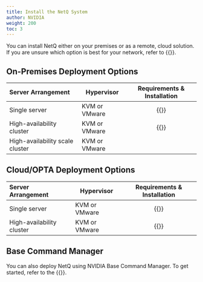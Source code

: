 ```yaml
---
title: Install the NetQ System
author: NVIDIA
weight: 200
toc: 3
---
```

You can install NetQ either on your premises or as a remote, cloud solution. If you are unsure which option is best for your network, refer to {{<link title="Before You Install" text="Before You Install">}}.

## On-Premises Deployment Options

<!--

| Deployment Type | Server Arrangement | Hypervisor | Requirements & Installation |
| --- | --- | --- | :---: |
| On-premises | Single server | KVM | {{<link title="Set Up Your KVM Virtual Machine for a Single On-premises Server" text="Start install" >}} |
| On-premises | Single server | VMware | {{<link title="Set Up Your VMware Virtual Machine for a Single On-premises Server" text="Start install" >}} |
| On-premises | High-availability server cluster | KVM | {{<link title="Set Up Your KVM Virtual Machine for an On-premises HA Server Cluster" text="Start install" >}} |
| On-premises | High-availability server cluster | VMware | {{<link title="Set Up Your VMware Virtual Machine for an On-premises HA Server Cluster" text="Start install" >}} |
-->

| Server Arrangement | Hypervisor | Requirements & Installation |
| :--- | --- | :---: |
| Single server | KVM or VMware | {{<link title="Set Up Your Virtual Machine for a Single On-premises Server" text="Start install">}} |
| High-availability cluster | KVM or VMware | {{<link title="Set Up Your Virtual Machine for an On-premises HA Server Cluster" text="Start install">}} |
| High-availability scale cluster | KVM or VMware | |

## Cloud/OPTA Deployment Options
<!--
| Deployment Type | Server Arrangement | Hypervisor | Requirements & Installation |
| --- | --- | --- | :---: |
| OPTA | Single server | KVM | {{<link title="Set Up Your KVM Virtual Machine for a Single Cloud Server" text="Start install" >}} |
| OPTA | Single server | VMware | {{<link title="Set Up Your VMware Virtual Machine for a Single Cloud Server" text="Start install" >}} |
| OPTA | High-availability server cluster | KVM | {{<link title="Set Up Your KVM Virtual Machine for a Cloud HA Server Cluster" text="Start install" >}} |
| OPTA | High-availability server cluster | VMware | {{<link title="Set Up Your VMware Virtual Machine for a Cloud HA Server Cluster" text="Start install" >}} |
-->
| Server Arrangement | Hypervisor | Requirements & Installation |
| :--- | --- | :---: |
| Single server | KVM or VMware | {{<link title="Set Up Your Virtual Machine for a Single Cloud Server" text="Start install">}} |
| High-availability cluster | KVM or VMware | {{<link title="Set Up Your Virtual Machine for a Cloud HA Server Cluster" text="Start install">}}|

## Base Command Manager

You can also deploy NetQ using NVIDIA Base Command Manager. To get started, refer to the {{<exlink url="https://docs.nvidia.com/base-command-manager/#product-manuals" text="Base Command Manager administrator and containerization manuals">}}.
